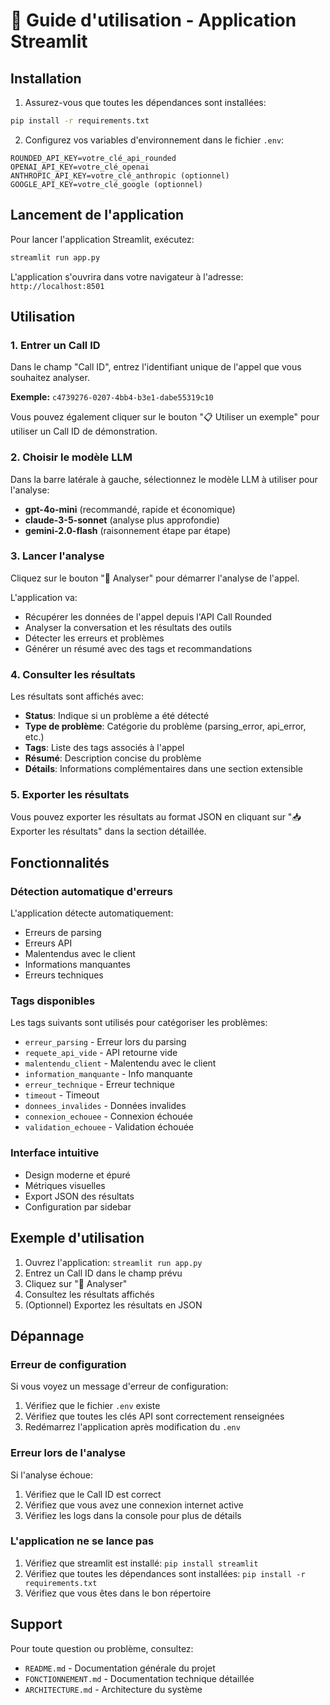 # 📱 Guide d'utilisation - Application Streamlit

## Installation

1. Assurez-vous que toutes les dépendances sont installées:
```bash
pip install -r requirements.txt
```

2. Configurez vos variables d'environnement dans le fichier `.env`:
```env
ROUNDED_API_KEY=votre_clé_api_rounded
OPENAI_API_KEY=votre_clé_openai
ANTHROPIC_API_KEY=votre_clé_anthropic (optionnel)
GOOGLE_API_KEY=votre_clé_google (optionnel)
```

## Lancement de l'application

Pour lancer l'application Streamlit, exécutez:
```bash
streamlit run app.py
```

L'application s'ouvrira dans votre navigateur à l'adresse: `http://localhost:8501`

## Utilisation

### 1. Entrer un Call ID
Dans le champ "Call ID", entrez l'identifiant unique de l'appel que vous souhaitez analyser.

**Exemple:** `c4739276-0207-4bb4-b3e1-dabe55319c10`

Vous pouvez également cliquer sur le bouton "📋 Utiliser un exemple" pour utiliser un Call ID de démonstration.

### 2. Choisir le modèle LLM
Dans la barre latérale à gauche, sélectionnez le modèle LLM à utiliser pour l'analyse:
- **gpt-4o-mini** (recommandé, rapide et économique)
- **claude-3-5-sonnet** (analyse plus approfondie)
- **gemini-2.0-flash** (raisonnement étape par étape)

### 3. Lancer l'analyse
Cliquez sur le bouton "🚀 Analyser" pour démarrer l'analyse de l'appel.

L'application va:
- Récupérer les données de l'appel depuis l'API Call Rounded
- Analyser la conversation et les résultats des outils
- Détecter les erreurs et problèmes
- Générer un résumé avec des tags et recommandations

### 4. Consulter les résultats
Les résultats sont affichés avec:
- **Status**: Indique si un problème a été détecté
- **Type de problème**: Catégorie du problème (parsing_error, api_error, etc.)
- **Tags**: Liste des tags associés à l'appel
- **Résumé**: Description concise du problème
- **Détails**: Informations complémentaires dans une section extensible

### 5. Exporter les résultats
Vous pouvez exporter les résultats au format JSON en cliquant sur "📥 Exporter les résultats" dans la section détaillée.

## Fonctionnalités

### Détection automatique d'erreurs
L'application détecte automatiquement:
- Erreurs de parsing
- Erreurs API
- Malentendus avec le client
- Informations manquantes
- Erreurs techniques

### Tags disponibles
Les tags suivants sont utilisés pour catégoriser les problèmes:
- `erreur_parsing` - Erreur lors du parsing
- `requete_api_vide` - API retourne vide
- `malentendu_client` - Malentendu avec le client
- `information_manquante` - Info manquante
- `erreur_technique` - Erreur technique
- `timeout` - Timeout
- `donnees_invalides` - Données invalides
- `connexion_echouee` - Connexion échouée
- `validation_echouee` - Validation échouée

### Interface intuitive
- Design moderne et épuré
- Métriques visuelles
- Export JSON des résultats
- Configuration par sidebar

## Exemple d'utilisation

1. Ouvrez l'application: `streamlit run app.py`
2. Entrez un Call ID dans le champ prévu
3. Cliquez sur "🚀 Analyser"
4. Consultez les résultats affichés
5. (Optionnel) Exportez les résultats en JSON

## Dépannage

### Erreur de configuration
Si vous voyez un message d'erreur de configuration:
1. Vérifiez que le fichier `.env` existe
2. Vérifiez que toutes les clés API sont correctement renseignées
3. Redémarrez l'application après modification du `.env`

### Erreur lors de l'analyse
Si l'analyse échoue:
1. Vérifiez que le Call ID est correct
2. Vérifiez que vous avez une connexion internet active
3. Vérifiez les logs dans la console pour plus de détails

### L'application ne se lance pas
1. Vérifiez que streamlit est installé: `pip install streamlit`
2. Vérifiez que toutes les dépendances sont installées: `pip install -r requirements.txt`
3. Vérifiez que vous êtes dans le bon répertoire

## Support

Pour toute question ou problème, consultez:
- `README.md` - Documentation générale du projet
- `FONCTIONNEMENT.md` - Documentation technique détaillée
- `ARCHITECTURE.md` - Architecture du système

